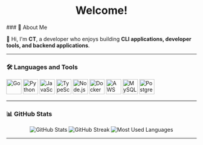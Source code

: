 <h1 align="center">Welcome!</h1>
### 🚀 About Me

👋 Hi, I'm **CT**, a  developer who enjoys building **CLI applications, developer tools, and backend applications**.

---

### 🛠️ Languages and Tools

<p align="left">
  <img src="https://cdn.jsdelivr.net/gh/devicons/devicon/icons/go/go-original.svg" width="40" height="40" alt="Go"/>
  <img src="https://cdn.jsdelivr.net/gh/devicons/devicon/icons/python/python-original.svg" width="40" height="40" alt="Python"/>
  <img src="https://cdn.jsdelivr.net/gh/devicons/devicon/icons/javascript/javascript-original.svg" width="40" height="40" alt="JavaScript"/>
  <img src="https://cdn.jsdelivr.net/gh/devicons/devicon/icons/typescript/typescript-original.svg" width="40" height="40" alt="TypeScript"/>
  <img src="https://cdn.jsdelivr.net/gh/devicons/devicon/icons/nodejs/nodejs-original.svg" width="40" height="40" alt="Node.js"/>
  <img src="https://cdn.jsdelivr.net/gh/devicons/devicon/icons/docker/docker-original.svg" width="40" height="40" alt="Docker"/>
  <img src="https://cdn.jsdelivr.net/gh/devicons/devicon/icons/aws/aws-original.svg" width="40" height="40" alt="AWS"/>
  <img src="https://cdn.jsdelivr.net/gh/devicons/devicon/icons/mysql/mysql-original.svg" width="40" height="40" alt="MySQL"/>
  <img src="https://cdn.jsdelivr.net/gh/devicons/devicon/icons/postgresql/postgresql-original.svg" width="40" height="40" alt="PostgreSQL"/>
</p>

---

### 📊 GitHub Stats

<p align="center">
  <img src="https://github-readme-stats.vercel.app/api?username=Ujstor&show_icons=true&theme=dark" alt="GitHub Stats"/>
  <img src="https://github-readme-streak-stats.herokuapp.com/?user=Ujstor&theme=dark" alt="GitHub Streak"/>
  <img src="https://github-readme-stats.vercel.app/api/top-langs/?username=Ujstor&layout=compact&theme=dark" alt="Most Used Languages"/>
</p>

---
